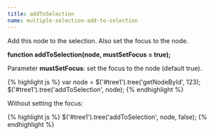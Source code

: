 ```yaml
---
title: addToSelection
name: multiple-selection-add-to-selection
---
```


Add this node to the selection. Also set the focus to the node.

**function addToSelection(node, mustSetFocus = true);**

Parameter **mustSetFocus**: set the focus to the node (default true).

{% highlight js %}
var node = $('#tree1').tree('getNodeById', 123);
$('#tree1').tree('addToSelection', node);
{% endhighlight %}

Without setting the focus:

{% highlight js %}
$('#tree1').tree('addToSelection', node, false);
{% endhighlight %}
